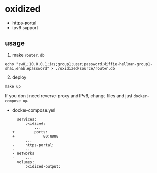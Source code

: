 # oxidized
- https-portal
- ipv6 support

## usage
1. make `router.db`
```
echo "sw01;10.0.0.1;ios;group1;user;password;diffie-hellman-group1-sha1;enablepassword" > ./oxidized/source/router.db
```
2. deploy
```
make up
```

If you don't need reverse-proxy and IPv6, change files and just `docker-compose up`.
- docker-compose.yml
    ```
      services:
          oxidized:
              ...
    +         ports:
    +             80:8888
          ...
    -     https-portal:
    -     ...
    - networks
    -     ...
      volumes:
          oxidized-output:
    ```

